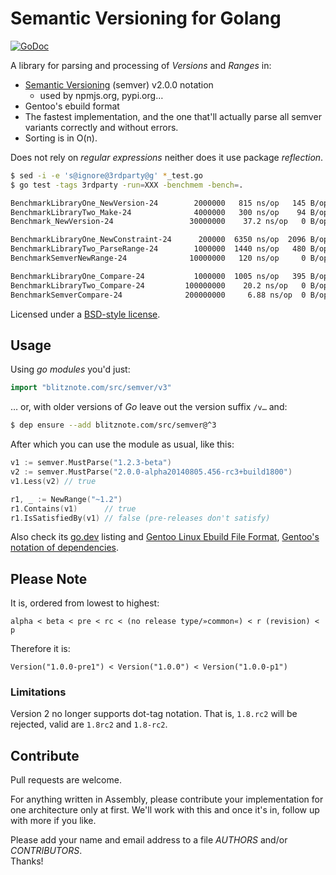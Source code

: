 Semantic Versioning for Golang
==============================

[![GoDoc](https://godoc.org/blitznote.com/src/semver?status.png)](https://godoc.org/blitznote.com/src/semver)

A library for parsing and processing of *Versions* and *Ranges* in:

* [Semantic Versioning](http://semver.org/) (semver) v2.0.0 notation
  * used by npmjs.org, pypi.org…
* Gentoo's ebuild format
* The fastest implementation, and the one that'll actually parse all semver variants correctly and without errors.
* Sorting is in O(n).

Does not rely on *regular expressions* neither does it use package *reflection*.

```bash
$ sed -i -e 's@ignore@3rdparty@g' *_test.go
$ go test -tags 3rdparty -run=XXX -benchmem -bench=.

BenchmarkLibraryOne_NewVersion-24        2000000   815 ns/op   145 B/op   4 allocs/op
BenchmarkLibraryTwo_Make-24              4000000   300 ns/op    94 B/op   3 allocs/op
Benchmark_NewVersion-24                 30000000    37.2 ns/op   0 B/op   0 allocs/op ←

BenchmarkLibraryOne_NewConstraint-24      200000  6350 ns/op  2096 B/op  18 allocs/op
BenchmarkLibraryTwo_ParseRange-24        1000000  1440 ns/op   480 B/op  13 allocs/op
BenchmarkSemverNewRange-24              10000000   120 ns/op     0 B/op   0 allocs/op ←

BenchmarkLibraryOne_Compare-24           1000000  1005 ns/op   395 B/op  12 allocs/op
BenchmarkLibraryTwo_Compare-24         100000000    20.2 ns/op   0 B/op   0 allocs/op
BenchmarkSemverCompare-24              200000000     6.88 ns/op  0 B/op   0 allocs/op ←

```

Licensed under a [BSD-style license](LICENSE).

Usage
-----

Using _go modules_ you'd just:

```go
import "blitznote.com/src/semver/v3"
```

… or, with older versions of _Go_ leave out the version suffix `/v…` and:

```bash
$ dep ensure --add blitznote.com/src/semver@^3
```

After which you can use the module as usual, like this:

```go
v1 := semver.MustParse("1.2.3-beta")
v2 := semver.MustParse("2.0.0-alpha20140805.456-rc3+build1800")
v1.Less(v2) // true

r1, _ := NewRange("~1.2")
r1.Contains(v1)      // true
r1.IsSatisfiedBy(v1) // false (pre-releases don't satisfy)
```

Also check its [go.dev](https://pkg.go.dev/blitznote.com/src/semver/v3?tab=overview) listing
and [Gentoo Linux Ebuild File Format](http://devmanual.gentoo.org/ebuild-writing/file-format/),
[Gentoo's notation of dependencies](http://devmanual.gentoo.org/general-concepts/dependencies/).

Please Note
-----------

It is, ordered from lowest to highest:

    alpha < beta < pre < rc < (no release type/»common«) < r (revision) < p

Therefore it is:

    Version("1.0.0-pre1") < Version("1.0.0") < Version("1.0.0-p1")

### Limitations

Version 2 no longer supports dot-tag notation.
That is, `1.8.rc2` will be rejected, valid are `1.8rc2` and `1.8-rc2`.

Contribute
----------

Pull requests are welcome.

For anything written in Assembly, please contribute your implementation for one
architecture only at first. We'll work with this and once it's in, follow up
with more if you like.

Please add your name and email address to a file *AUTHORS* and/or *CONTRIBUTORS*.  
Thanks!
